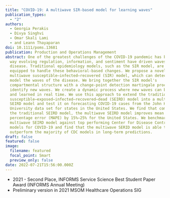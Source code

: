 ```yaml
---
title: "COVID-19: A multiwave SIR-based model for learning waves"
publication_types:
  - "2"
authors:
  - Georgia Perakis
  - Divya Singhvi
  - Omar Skali Lami
  - and Leann Thayaparan
doi: 10.1111/poms.13681
publication: Production and Operations Management
abstract: One of the greatest challenges of the COVID-19 pandemic has been the
  way evolving regulation, information, and sentiment have driven waves of the
  disease. Traditional epidemiology models, such as the SIR model, are not
  equipped to handle these behavioral-based changes. We propose a novel
  multiwave susceptible–infected–recovered (SIR) model, which can detect and
  model the waves of the disease. We bring together the SIR model's
  compartmental structure with a change-point detection martingale process to
  identify new waves. We create a dynamic process where new waves can be flagged
  and learned in real time. We use this approach to extend the traditional
  susceptible–exposed–infected–recovered–dead (SEIRD) model into a multiwave
  SEIRD model and test it on forecasting COVID-19 cases from the John Hopkins
  University data set for states in the United States. We find that compared to
  the traditional SEIRD model, the multiwave SEIRD model improves mean absolute
  percentage error (MAPE) by 15%–25% for the United States. We benchmark the
  multiwave SEIRD model against top performing Center for Disease Control (CDC)
  models for COVID-19 and find that the multiwave SERID model is able to
  outperform the majority of CDC models in long-term predictions.
draft: false
featured: false
image:
  filename: featured
  focal_point: Smart
  preview_only: false
date: 2022-07-21T15:56:00.000Z
---
```

* 2021 - Second Place, INFORMS Service Science Best Student Paper Award (INFORMS Annual Meeting)
* Preliminary version in 2021 MSOM Healthcare Operations SIG